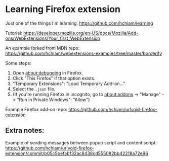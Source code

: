 # Learning Firefox extension

Just one of the things I'm learning. <https://github.com/hchiam/learning>

Tutorial: <https://developer.mozilla.org/en-US/docs/Mozilla/Add-ons/WebExtensions/Your_first_WebExtension>

An example forked from MDN repo: <https://github.com/hchiam/webextensions-examples/tree/master/borderify>

Some steps:

1. Open <about:debugging> in Firefox.
1. Click "This Firefox" if that option exists.
1. "Temporary Extensions": "Load Temporary Add-on..."
1. Select the `.json` file.
1. (If you're running Firefox in incognito, go to <about:addons> -> "Manage" -> "Run in Private Windows": "Allow")

Example Firefox add-on repo: <https://github.com/hchiam/urlvoid-firefox-extension>

## Extra notes:

Example of sending messages between popup script and content script: <https://github.com/hchiam/urlvoid-firefox-extension/commit/b05c5befabf32ac8438cd555082bb42218a72e96>

